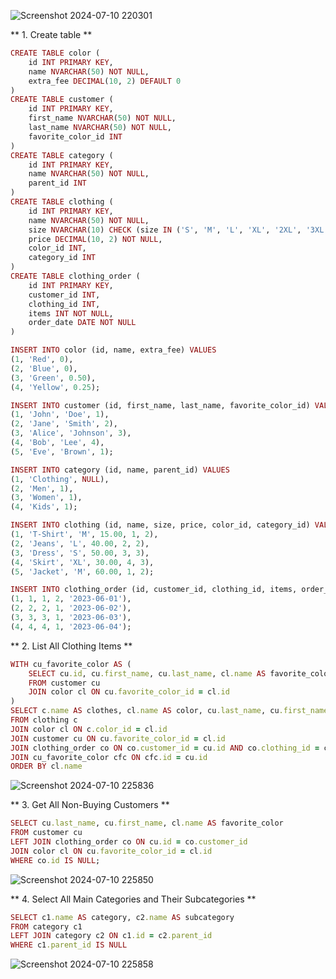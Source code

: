 ![Screenshot 2024-07-10 220301](https://github.com/Kuunna/Mentorship_Program/assets/85633982/5a9104dc-b73e-421b-85ac-b7ff50ab83ad)

** 1. Create table **
```ruby
CREATE TABLE color (
    id INT PRIMARY KEY,
    name NVARCHAR(50) NOT NULL,
    extra_fee DECIMAL(10, 2) DEFAULT 0
)
CREATE TABLE customer (
    id INT PRIMARY KEY,
    first_name NVARCHAR(50) NOT NULL,
    last_name NVARCHAR(50) NOT NULL,
    favorite_color_id INT
)
CREATE TABLE category (
    id INT PRIMARY KEY,
    name NVARCHAR(50) NOT NULL,
    parent_id INT
)
CREATE TABLE clothing (
    id INT PRIMARY KEY,
    name NVARCHAR(50) NOT NULL,
    size NVARCHAR(10) CHECK (size IN ('S', 'M', 'L', 'XL', '2XL', '3XL')),
    price DECIMAL(10, 2) NOT NULL,
    color_id INT,
    category_id INT
)
CREATE TABLE clothing_order (
    id INT PRIMARY KEY,
    customer_id INT,
    clothing_id INT,
    items INT NOT NULL,
    order_date DATE NOT NULL
)

INSERT INTO color (id, name, extra_fee) VALUES 
(1, 'Red', 0),
(2, 'Blue', 0),
(3, 'Green', 0.50),
(4, 'Yellow', 0.25);

INSERT INTO customer (id, first_name, last_name, favorite_color_id) VALUES 
(1, 'John', 'Doe', 1),
(2, 'Jane', 'Smith', 2),
(3, 'Alice', 'Johnson', 3),
(4, 'Bob', 'Lee', 4),
(5, 'Eve', 'Brown', 1);

INSERT INTO category (id, name, parent_id) VALUES 
(1, 'Clothing', NULL),
(2, 'Men', 1),
(3, 'Women', 1),
(4, 'Kids', 1);

INSERT INTO clothing (id, name, size, price, color_id, category_id) VALUES 
(1, 'T-Shirt', 'M', 15.00, 1, 2),
(2, 'Jeans', 'L', 40.00, 2, 2),
(3, 'Dress', 'S', 50.00, 3, 3),
(4, 'Skirt', 'XL', 30.00, 4, 3),
(5, 'Jacket', 'M', 60.00, 1, 2);

INSERT INTO clothing_order (id, customer_id, clothing_id, items, order_date) VALUES 
(1, 1, 1, 2, '2023-06-01'),
(2, 2, 2, 1, '2023-06-02'),
(3, 3, 3, 1, '2023-06-03'),
(4, 4, 4, 1, '2023-06-04');
```

** 2. List All Clothing Items **
```ruby
WITH cu_favorite_color AS (
	SELECT cu.id, cu.first_name, cu.last_name, cl.name AS favorite_color
	FROM customer cu
	JOIN color cl ON cu.favorite_color_id = cl.id
)
SELECT c.name AS clothes, cl.name AS color, cu.last_name, cu.first_name, cfc.favorite_color
FROM clothing c
JOIN color cl ON c.color_id = cl.id
JOIN customer cu ON cu.favorite_color_id = cl.id
JOIN clothing_order co ON co.customer_id = cu.id AND co.clothing_id = c.id
JOIN cu_favorite_color cfc ON cfc.id = cu.id
ORDER BY cl.name
```
![Screenshot 2024-07-10 225836](https://github.com/Kuunna/Mentorship_Program/assets/85633982/f6e68a98-0bf2-423d-b0d2-ad31a9d55790)

** 3. Get All Non-Buying Customers **
```ruby
SELECT cu.last_name, cu.first_name, cl.name AS favorite_color
FROM customer cu
LEFT JOIN clothing_order co ON cu.id = co.customer_id
JOIN color cl ON cu.favorite_color_id = cl.id
WHERE co.id IS NULL;
```
![Screenshot 2024-07-10 225850](https://github.com/Kuunna/Mentorship_Program/assets/85633982/fc25a9c0-2efd-49ed-b1d4-be771492a147)

** 4. Select All Main Categories and Their Subcategories **
```ruby
SELECT c1.name AS category, c2.name AS subcategory
FROM category c1
LEFT JOIN category c2 ON c1.id = c2.parent_id
WHERE c1.parent_id IS NULL
```
![Screenshot 2024-07-10 225858](https://github.com/Kuunna/Mentorship_Program/assets/85633982/46fa1ea5-5e38-4d09-8ae5-5a9ba6ace0e6)
